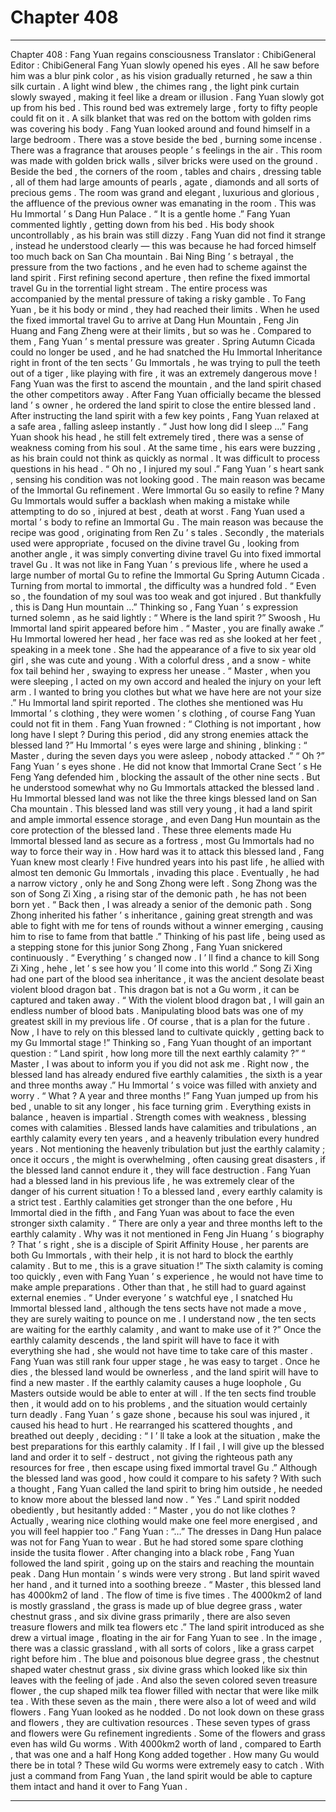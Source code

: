 
# Chapter 408


---

Chapter 408 : Fang Yuan regains consciousness
Translator :
ChibiGeneral
Editor :
ChibiGeneral
Fang Yuan slowly opened his eyes .
All he saw before him was a blur pink color , as his vision gradually returned , he saw a thin silk curtain .
A light wind blew , the chimes rang , the light pink curtain slowly swayed , making it feel like a dream or illusion .
Fang Yuan slowly got up from his bed .
This round bed was extremely large , forty to fifty people could fit on it .
A silk blanket that was red on the bottom with golden rims was covering his body .
Fang Yuan looked around and found himself in a large bedroom .
There was a stove beside the bed , burning some incense . There was a fragrance that arouses people ’ s feelings in the air .
This room was made with golden brick walls , silver bricks were used on the ground . Beside the bed , the corners of the room , tables and chairs , dressing table , all of them had large amounts of pearls , agate , diamonds and all sorts of precious gems .
The room was grand and elegant , luxurious and glorious , the affluence of the previous owner was emanating in the room .
This was Hu Immortal ’ s Dang Hun Palace .
“ It is a gentle home .” Fang Yuan commented lightly , getting down from his bed .
His body shook uncontrollably , as his brain was still dizzy .
Fang Yuan did not find it strange , instead he understood clearly — this was because he had forced himself too much back on San Cha mountain .
Bai Ning Bing ’ s betrayal , the pressure from the two factions , and he even had to scheme against the land spirit . First refining second aperture , then refine the fixed immortal travel Gu in the torrential light stream . The entire process was accompanied by the mental pressure of taking a risky gamble . To Fang Yuan , be it his body or mind , they had reached their limits .
When he used the fixed immortal travel Gu to arrive at Dang Hun Mountain , Feng Jin Huang and Fang Zheng were at their limits , but so was he .
Compared to them , Fang Yuan ’ s mental pressure was greater . Spring Autumn Cicada could no longer be used , and he had snatched the Hu Immortal Inheritance right in front of the ten sects ’ Gu Immortals , he was trying to
pull the teeth out of a tiger
, like playing with fire , it was an extremely dangerous move !
Fang Yuan was the first to ascend the mountain , and the land spirit chased the other competitors away . After Fang Yuan officially became the blessed land ’ s owner , he ordered the land spirit to close the entire blessed land .
After instructing the land spirit with a few key points , Fang Yuan relaxed at a safe area , falling asleep instantly .
“ Just how long did I sleep …” Fang Yuan shook his head , he still felt extremely tired , there was a sense of weakness coming from his soul .
At the same time , his ears were buzzing , as his brain could not think as quickly as normal . It was difficult to process questions in his head .
“ Oh no , I injured my soul .” Fang Yuan ’ s heart sank , sensing his condition was not looking good .
The main reason was became of the Immortal Gu refinement .
Were Immortal Gu so easily to refine ? Many Gu Immortals would suffer a backlash when making a mistake while attempting to do so , injured at best , death at worst .
Fang Yuan used a mortal ’ s body to refine an Immortal Gu . The main reason was because the recipe was good , originating from Ren Zu ’ s tales . Secondly , the materials used were appropriate , focused on the divine travel Gu , looking from another angle , it was simply converting divine travel Gu into fixed immortal travel Gu .
It was not like in Fang Yuan ’ s previous life , where he used a large number of mortal Gu to refine the Immortal Gu Spring Autumn Cicada . Turning from mortal to immortal , the difficulty was a hundred fold .
“ Even so , the foundation of my soul was too weak and got injured . But thankfully , this is Dang Hun mountain …” Thinking so , Fang Yuan ’ s expression turned solemn , as he said lightly : “ Where is the land spirit ?”
Swoosh , Hu Immortal land spirit appeared before him .
“ Master , you are finally awake .” Hu Immortal lowered her head , her face was red as she looked at her feet , speaking in a meek tone .
She had the appearance of a five to six year old girl , she was cute and young . With a colorful dress , and a snow - white fox tail behind her , swaying to express her unease .
“ Master , when you were sleeping , I acted on my own accord and healed the injury on your left arm . I wanted to bring you clothes but what we have here are not your size .” Hu Immortal land spirit reported .
The clothes she mentioned was Hu Immortal ’ s clothing , they were women ’ s clothing , of course Fang Yuan could not fit in them .
Fang Yuan frowned : “ Clothing is not important , how long have I slept ? During this period , did any strong enemies attack the blessed land ?”
Hu Immortal ’ s eyes were large and shining , blinking : “ Master , during the seven days you were asleep , nobody attacked .”
“ Oh ?” Fang Yuan ’ s eyes shone .
He did not know that Immortal Crane Sect ’ s He Feng Yang defended him , blocking the assault of the other nine sects .
But he understood somewhat why no Gu Immortals attacked the blessed land .
Hu Immortal blessed land was not like the three kings blessed land on San Cha mountain .
This blessed land was still very young , it had a land spirit and ample immortal essence storage , and even Dang Hun mountain as the core protection of the blessed land .
These three elements made Hu Immortal blessed land as secure as a fortress , most Gu Immortals had no way to force their way in .
How hard was it to attack this blessed land , Fang Yuan knew most clearly !
Five hundred years into his past life , he allied with almost ten demonic Gu Immortals , invading this place . Eventually , he had a narrow victory , only he and Song Zhong were left .
Song Zhong was the son of Song Zi Xing , a rising star of the demonic path , he has not been born yet .
“ Back then , I was already a senior of the demonic path . Song Zhong inherited his father ’ s inheritance , gaining great strength and was able to fight with me for tens of rounds without a winner emerging , causing him to rise to fame from that battle .”
Thinking of his past life , being used as a stepping stone for this junior Song Zhong , Fang Yuan snickered continuously .
“ Everything ’ s changed now . I ’ ll find a chance to kill Song Zi Xing , hehe , let ’ s see how you ’ ll come into this world .”
Song Zi Xing had one part of the blood sea inheritance , it was the ancient desolate beast violent blood dragon bat . This dragon bat is not a Gu worm , it can be captured and taken away .
“ With the violent blood dragon bat , I will gain an endless number of blood bats . Manipulating blood bats was one of my greatest skill in my previous life . Of course , that is a plan for the future . Now , I have to rely on this blessed land to cultivate quickly , getting back to my Gu Immortal stage !”
Thinking so , Fang Yuan thought of an important question : “ Land spirit , how long more till the next earthly calamity ?”
“ Master , I was about to inform you if you did not ask me . Right now , the blessed land has already endured five earthly calamities , the sixth is a year and three months away .” Hu Immortal ’ s voice was filled with anxiety and worry .
“ What ? A year and three months !” Fang Yuan jumped up from his bed , unable to sit any longer , his face turning grim .
Everything exists in balance , heaven is impartial . Strength comes with weakness , blessing comes with calamities . Blessed lands have calamities and tribulations , an earthly calamity every ten years , and a heavenly tribulation every hundred years .
Not mentioning the heavenly tribulation but just the earthly calamity ; once it occurs , the might is overwhelming , often causing great disasters , if the blessed land cannot endure it , they will face destruction .
Fang Yuan had a blessed land in his previous life , he was extremely clear of the danger of his current situation !
To a blessed land , every earthly calamity is a strict test . Earthly calamities get stronger than the one before , Hu Immortal died in the fifth , and Fang Yuan was about to face the even stronger sixth calamity .
“ There are only a year and three months left to the earthly calamity . Why was it not mentioned in Feng Jin Huang ’ s biography ? That ’ s right , she is a disciple of Spirit Affinity House , her parents are both Gu Immortals , with their help , it is not hard to block the earthly calamity . But to me , this is a grave situation !”
The sixth calamity is coming too quickly , even with Fang Yuan ’ s experience , he would not have time to make ample preparations .
Other than that , he still had to guard against external enemies .
“ Under everyone ’ s watchful eye , I snatched Hu Immortal blessed land , although the tens sects have not made a move , they are surely waiting to pounce on me . I understand now , the ten sects are waiting for the earthly calamity , and want to make use of it ?”
Once the earthly calamity descends , the land spirit will have to face it with everything she had , she would not have time to take care of this master . Fang Yuan was still rank four upper stage , he was easy to target . Once he dies , the blessed land would be ownerless , and the land spirit will have to find a new master .
If the earthly calamity causes a huge loophole , Gu Masters outside would be able to enter at will . If the ten sects find trouble then , it would add on to his problems , and the situation would certainly turn deadly .
Fang Yuan ’ s gaze shone , because his soul was injured , it caused his head to hurt .
He rearranged his scattered thoughts , and breathed out deeply , deciding : “ I ’ ll take a look at the situation , make the best preparations for this earthly calamity . If I fail , I will give up the blessed land and order it to self - destruct , not giving the righteous path any resources for free , then escape using fixed immortal travel Gu .”
Although the blessed land was good , how could it compare to his safety ?
With such a thought , Fang Yuan called the land spirit to bring him outside , he needed to know more about the blessed land now .
“ Yes .” Land spirit nodded obediently , but hesitantly added : “ Master , you do not like clothes ? Actually , wearing nice clothing would make one feel more energised , and you will feel happier too .”
Fang Yuan : “…”
The dresses in Dang Hun palace was not for Fang Yuan to wear . But he had stored some spare clothing inside the tusita flower .
After changing into a black robe , Fang Yuan followed the land spirit , going up on the stairs and reaching the mountain peak .
Dang Hun montain ’ s winds were very strong .
But land spirit waved her hand , and it turned into a soothing breeze .
“ Master , this blessed land has 4000km2 of land . The flow of time is five times . The 4000km2 of land is mostly grassland , the grass is made up of blue degree grass , water chestnut grass , and six divine grass primarily , there are also seven treasure flowers and milk tea flowers etc .”
The land spirit introduced as she drew a virtual image , floating in the air for Fang Yuan to see .
In the image , there was a classic grassland , with all sorts of colors , like a grass carpet right before him .
The blue and poisonous blue degree grass , the chestnut shaped water chestnut grass , six divine grass which looked like six thin leaves with the feeling of jade . And also the seven colored seven treasure flower , the cup shaped milk tea flower filled with nectar that were like milk tea .
With these seven as the main , there were also a lot of weed and wild flowers .
Fang Yuan looked as he nodded .
Do not look down on these grass and flowers , they are cultivation resources .
These seven types of grass and flowers were Gu refinement ingredients . Some of the flowers and grass even has wild Gu worms . With 4000km2 worth of land , compared to Earth , that was one and a half Hong Kong added together . How many Gu would there be in total ?
These wild Gu worms were extremely easy to catch . With just a command from Fang Yuan , the land spirit would be able to capture them intact and hand it over to Fang Yuan .

---

